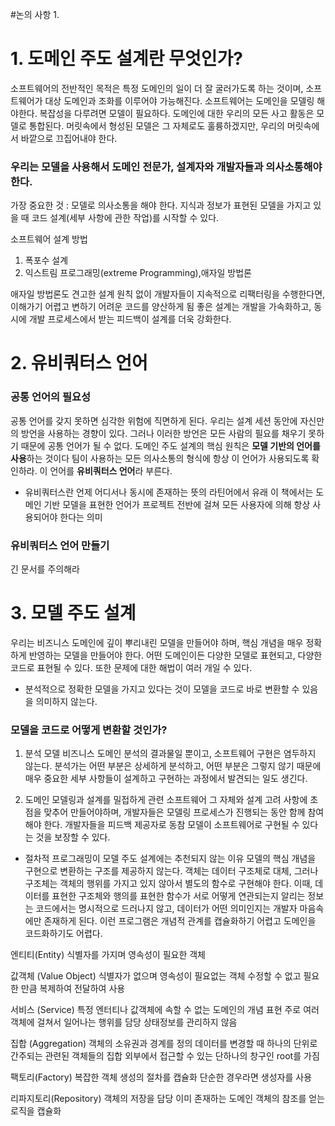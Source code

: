 #논의 사항
1. 



# 1. 도메인 주도 설계란 무엇인가?
소프트웨어의 전반적인 목적은 특정 도메인의 일이 더 잘 굴러가도록 하는 것이며, 소프트웨어가 대상 도메인과 조화를 이루어야 가능해진다.
소프트웨어는 도메인을 모델링 해야한다.
복잡성을 다루려면 모델이 필요하다. 도메인에 대한 우리의 모든 사고 활동은 모델로 통합된다. 
머릿속에서 형성된 모델은 그 자체로도 훌륭하겠지만, 우리의 머릿속에서 바깥으로 끄집어내야 한다.

### 우리는 모델을 사용해서 도메인 전문가, 설계자와 개발자들과 의사소통해야 한다.
가장 중요한 것 : 모델로 의사소통을 해야 한다.
지식과 정보가 표현된 모델을 가지고 있을 때 코드 설계(세부 사항에 관한 작업)를 시작할 수 있다.

소프트웨어 설계 방법
1. 폭포수 설계
2. 익스트림 프로그래밍(extreme Programming),애자일 방법론

애자일 방법론도 견고한 설계 원칙 없이 개발자들이 지속적으로 리팩터링을 수행한다면, 이해가기 어렵고 변하기 어려운 코드를 양산하게 됨
좋은 설계는 개발을 가속화하고, 동시에 개발 프로세스에서 받는 피드백이 설계를 더욱 강화한다.

# 2. 유비쿼터스 언어
### 공통 언어의 필요성
공통 언어를 갖지 못하면 심각한 위험에 직면하게 된다.
우리는 설계 세션 동안에 자신만의 방언을 사용하는 경향이 있다. 그러나 이러한 방언은 모든 사람의 필요를 채우기 못하기 때문에 공통 언어가 될 수 없다.
도메인 주도 설계의 핵심 원칙은 **모델 기반의 언어를 사용**하는 것이다
팀이 사용하는 모든 의사소통의 형식에 항상 이 언어가 사용되도록 확인하라. 이 언어를 **유비쿼터스 언어**라 부른다.

- 유비쿼터스란
언제 어디서나 동시에 존재하는 뜻의 라틴어에서 유래
이 책에서는 도메인 기반 모델을 표현한 언어가 프로젝트 전반에 걸쳐 모든 사용자에 의해 항상 사용되어야 한다는 의미

### 유비쿼터스 언어 만들기
긴 문서를 주의해라

# 3. 모델 주도 설계
우리는 비즈니스 도메인에 깊이 뿌리내린 모델을 만들어야 하며, 핵심 개념을 매우 정확하게 반영하는 모델을 만들어야 한다.
어떤 도메인이든 다양한 모델로 표현되고, 다양한 코드로 표현될 수 있다. 또한 문제에 대한 해법이 여러 개일 수 있다.
- 분석적으로 정확한 모델을 가지고 있다는 것이 모델을 코드로 바로 변환할 수 있음을 의미하지 않는다.

### 모델을 코드로 어떻게 변환할 것인가?
1) 분석 모델
비즈니스 도메인 분석의 결과물일 뿐이고, 소프트웨어 구현은 염두하지 않는다.
분석가는 어떤 부분은 상세하게 분석하고, 어떤 부분은 그렇지 않기 때문에 매우 중요한 세부 사항들이 설계하고 구현하는 과정에서 발견되는 일도 생긴다.

2) 도메인 모델링과 설계를 밀접하게 관련
소프트웨어 그 자체와 설계 고려 사항에 초점을 맞추어 만들어야하며, 개발자들은 모델링 프로세스가 진행되는 동안 함께 참여해야 한다.
개발자들을 피드백 제공자로 동참
모델이 소프트웨어로 구현될 수 있다는 것을 보장할 수 있다.

- 절차적 프로그래밍이 모델 주도 설계에는 추천되지 않는 이유
모델의 핵심 개념을 구현으로 변환하는 구조를 제공하지 않는다.
객체는 데이터 구조체로 대체, 그러나 구조체는 객체의 행위를 가지고 있지 않아서 별도의 함수로 구현해야 한다.
이때, 데이터를 표현한 구조체와 행의를 표현한 함수가 서로 어떻게 연관되는지 알리는 정보는 코드에서는 명시적으로 드러나지 않고, 데이터가 어떤 의미인지는 개발자 마음속에만 존재하게 된다.
이런 프로그램은 개념적 관계를 캡슐화하기 어렵고 도메인을 코드화하기도 어렵다.

엔티티(Entity)
식별자를 가지며 영속성이 필요한 객체

값객체 (Value Object)
식별자가 없으며 영속성이 필요없는 객체
수정할 수 없고 필요한 만큼 복제하여 전달하여 사용

서비스 (Service)
특정 엔터티나 값객체에 속할 수 없는 도메인의 개념 표현
주로 여러객체에 걸쳐서 일어나는 행위를 담당
상태정보를 관리하지 않음

집합 (Aggregation)
객체의 소유권과 경계를 정의
데이터를 변경할 때 하나의 단위로 간주되는
관련된 객체들의 집합
외부에서 접근할 수 있는 단하나의 창구인 root를 가짐

팩토리(Factory)
복잡한 객체 생성의 절차를 캡슐화
단순한 경우라면 생성자를 사용

리파지토리(Repository)
객체의 저장을 담당
이미 존재하는 도메인 객체의 참조를 얻는 로직을 캡슐화

